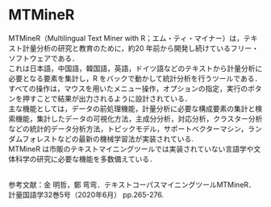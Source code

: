 # MTMineR

MTMineR（Multilingual Text Miner with R；エム・ティ・マイナー）は，テキスト計量分析の研究と教育のために，約20 年前から開発し続けているフリー・ソフトウェアである．<br>
これは日本語，中国語，韓国語，英語，ドイツ語などのテキストから計量分析に必要となる要素を集計し，R をバックで動かして統計分析を行うツールである．<br>
すべての操作は，マウスを用いたメニュー操作，オプションの指定，実行のボタンを押すことで結果が出力されるように設計されている．<br>
主な機能としては，データの前処理機能，計量分析に必要な構成要素の集計と検索機能，集計したデータの可視化方法，主成分分析，対応分析，クラスター分析などの統計的データ分析方法，トピックモデル，サポートベクターマシン，ランダムフォレストなどの最新の機械学習法が実装されている.<br>
MTMineR は市販のテキストマイニングツールでは実装されていない言語学や文体科学の研究に必要な機能を多数備えている．<br><br>

参考文献：金 明哲，鄭 弯弯．テキストコーパスマイニングツールMTMineR．計量国語学32巻5号（2020年6月） pp.265-276.
